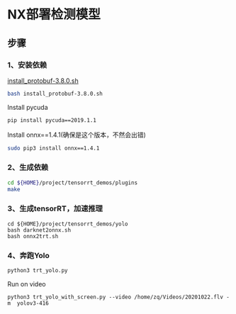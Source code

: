 # NX部署检测模型

## 步骤

### 1、安装依赖

[install_protobuf-3.8.0.sh](https://github.com/jkjung-avt/jetson_nano/blob/master/install_protobuf-3.8.0.sh)

```bash
bash install_protobuf-3.8.0.sh
```

Install pycuda

```bash
pip install pycuda==2019.1.1
```

Install onnx==1.4.1(确保是这个版本，不然会出错)

```bash
sudo pip3 install onnx==1.4.1
```

### 2、生成依赖

```bash
cd ${HOME}/project/tensorrt_demos/plugins
make
```

### 3、生成tensorRT，加速推理

```
cd ${HOME}/project/tensorrt_demos/yolo
bash darknet2onnx.sh
bash onnx2trt.sh
```

### 4、奔跑Yolo

```bash
python3 trt_yolo.py
```

Run on video
```
python3 trt_yolo_with_screen.py --video /home/zq/Videos/20201022.flv -m  yolov3-416
```
